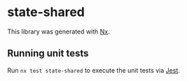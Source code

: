 # state-shared

This library was generated with [Nx](https://nx.dev).

## Running unit tests

Run `nx test state-shared` to execute the unit tests via [Jest](https://jestjs.io).
